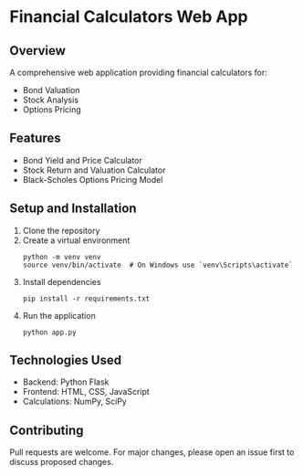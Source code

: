 # Financial Calculators Web App

## Overview
A comprehensive web application providing financial calculators for:
- Bond Valuation
- Stock Analysis
- Options Pricing

## Features
- Bond Yield and Price Calculator
- Stock Return and Valuation Calculator
- Black-Scholes Options Pricing Model

## Setup and Installation
1. Clone the repository
2. Create a virtual environment
   ```
   python -m venv venv
   source venv/bin/activate  # On Windows use `venv\Scripts\activate`
   ```
3. Install dependencies
   ```
   pip install -r requirements.txt
   ```
4. Run the application
   ```
   python app.py
   ```

## Technologies Used
- Backend: Python Flask
- Frontend: HTML, CSS, JavaScript
- Calculations: NumPy, SciPy

## Contributing
Pull requests are welcome. For major changes, please open an issue first to discuss proposed changes.
